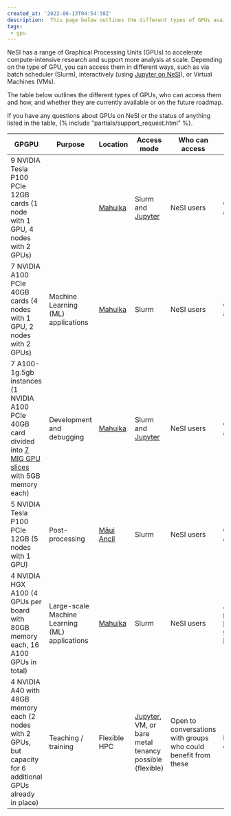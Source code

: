 ```yaml
---
created_at: '2022-06-13T04:54:38Z'
description:  This page below outlines the different types of GPUs available on NeSI
tags:
 - gpu
---
```



NeSI has a range of Graphical Processing Units (GPUs) to accelerate compute-intensive research and support more analysis at scale.
Depending on the type of GPU, you can access them in different ways, such as via batch scheduler (Slurm), interactively (using [Jupyter on NeSI](The_NeSI_High_Performance_Computers/Jupyter_on_NeSI.md)),
or Virtual Machines (VMs).

The table below outlines the different types of GPUs,
who can access them and how, and whether they are currently available or on the future roadmap.

If you have any questions about GPUs on NeSI or the status of anything listed in the table,
{% include "partials/support_request.html" %}.

| GPGPU | Purpose | Location | Access mode | Who can access | Status |
|-------|---------|----------|-------------|----------------|--------|
| 9 NVIDIA Tesla P100 PCIe 12GB cards (1 node with 1 GPU, 4 nodes with 2 GPUs) | | [Mahuika](The_NeSI_High_Performance_Computers/Mahuika.md) | Slurm and [Jupyter](The_NeSI_High_Performance_Computers/Jupyter_on_NeSI.md) | NeSI users | Currently available |
| 7 NVIDIA A100 PCIe 40GB cards (4 nodes with 1 GPU, 2 nodes with 2 GPUs) | Machine Learning (ML) applications | [Mahuika](The_NeSI_High_Performance_Computers/Mahuika.md) | Slurm | NeSI users | Currently available |
| 7 A100-1g.5gb instances (1 NVIDIA A100 PCIe 40GB card divided into [7 MIG GPU slices](https://www.nvidia.com/en-us/technologies/multi-instance-gpu/) with 5GB memory each) | Development and debugging | [Mahuika](The_NeSI_High_Performance_Computers/Mahuika.md) | Slurm and [Jupyter](The_NeSI_High_Performance_Computers/Jupyter_on_NeSI.md) | NeSI users | Currently available |
| 5 NVIDIA Tesla P100 PCIe 12GB (5 nodes with 1 GPU) | Post-processing | [Māui Ancil](The_NeSI_High_Performance_Computers/Maui_Ancillary.md) | Slurm | NeSI users | Currently available |
| 4 NVIDIA HGX A100 (4 GPUs per board with 80GB memory each, 16 A100 GPUs in total) | Large-scale Machine Learning (ML) applications | [Mahuika](The_NeSI_High_Performance_Computers/Mahuika.md) | Slurm | NeSI users | Available as part of the [Milan Compute Nodes](The_NeSI_High_Performance_Computers/Milan_Compute_Nodes.md) |
| 4 NVIDIA A40 with 48GB memory each (2 nodes with 2 GPUs, but capacity for 6 additional GPUs already in place) | Teaching / training | Flexible HPC | [Jupyter](The_NeSI_High_Performance_Computers/Jupyter_on_NeSI.md), VM, or bare metal tenancy possible (flexible) | Open to conversations with groups who could benefit from these | In development. |
